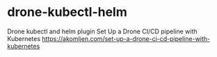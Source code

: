 # drone-kubectl-helm
Drone kubectl and helm plugin
Set Up a Drone CI/CD pipeline with Kubernetes https://akomljen.com/set-up-a-drone-ci-cd-pipeline-with-kubernetes
